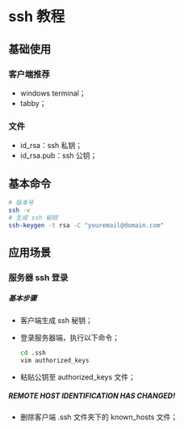 # ssh 教程

## 基础使用

### 客户端推荐

- windows terminal；
- tabby；

### 文件

- id_rsa：ssh 私钥；
- id_rsa.pub：ssh 公钥；

## 基本命令

```bash
# 版本号
ssh -v
# 生成 ssh 秘钥
ssh-keygen -t rsa -C "youremail@domain.com"
```

## 应用场景

### 服务器 ssh 登录

##### 基本步骤

- 客户端生成 ssh 秘钥；
- 登录服务器端，执行以下命令；

  ```bash
  cd .ssh
  vim authorized_keys
  ```

- 粘贴公钥至 authorized_keys 文件；

##### REMOTE HOST IDENTIFICATION HAS CHANGED!

- 删除客户端 .ssh 文件夹下的 known_hosts 文件；
